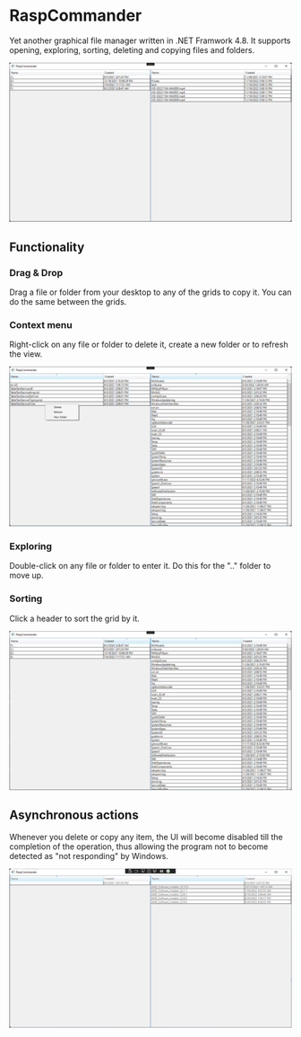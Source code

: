 # RaspCommander
Yet another graphical file manager written in .NET Framwork 4.8.
It supports opening, exploring, sorting, deleting and copying files and folders.

![Program image](/Screenshots/Main.png)


## Functionality
### Drag & Drop
Drag a file or folder from your desktop to any of the grids to copy it.
You can do the same between the grids.
### Context menu
Right-click on any file or folder to delete it, create a new folder or to refresh the view.

![Context menu](/Screenshots/Menu.png)
### Exploring
Double-click on any file or folder to enter it. Do this for the ".." folder to move up.
### Sorting
Click a header to sort the grid by it.

![Sorting example](/Screenshots/Sort.png)

## Asynchronous actions
Whenever you delete or copy any item, the UI will become disabled till the completion of the operation,
thus allowing the program not to become detected as "not responding" by Windows.

![UI during operation](/Screenshots/Async.png)
